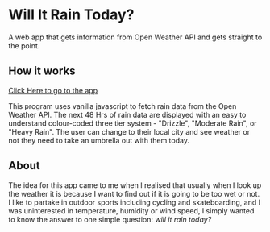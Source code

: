 # Will It Rain Today?
A web app that gets information from Open Weather API and gets straight to the point.

## How it works

[Click Here to go to the app](https://hallgm.github.io/Will-it-rain-/)

This program uses vanilla javascript to fetch rain data from the Open Weather API. The next 48 Hrs of rain data are displayed with an easy to understand colour-coded three tier system - "Drizzle", "Moderate Rain", or "Heavy Rain". The user can change to their local city and see weather or not they need to take an umbrella out with them today.

## About

The idea for this app came to me when I realised that usually when I look up the weather it is because I want to find out if it is going to be too wet or not. I like to partake in outdoor sports including cycling and skateboarding, and I was uninterested in temperature, humidity or wind speed, I simply wanted to know the answer to one simple question: *will it rain today?*
